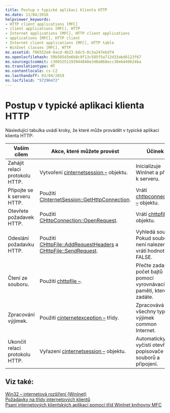```yaml
---
title: Postup v typické aplikaci klienta HTTP
ms.date: 11/04/2016
helpviewer_keywords:
- HTTP client applications [MFC]
- client applications [MFC], HTTP
- Internet applications [MFC], HTTP client applications
- applications [MFC], HTTP client
- Internet client applications [MFC], HTTP table
- WinInet classes [MFC], HTTP
ms.assetid: f86552e8-8acd-4b23-bdc5-0c3a247ebd74
ms.openlocfilehash: 59b585d3e6b8c9f13c585f5a712d33abd6123f67
ms.sourcegitcommit: c3093251193944840e3d0a068ecc30e6449624ba
ms.translationtype: MT
ms.contentlocale: cs-CZ
ms.lasthandoff: 03/04/2019
ms.locfileid: "57296472"
---
```

# <a name="steps-in-a-typical-http-client-application"></a>Postup v typické aplikaci klienta HTTP

Následující tabulka uvádí kroky, že které může provádět v typické aplikaci klienta HTTP:

|Vaším cílem|Akce, které můžete provést|Účinek|
|---------------|----------------------|-------------|
|Zahájit relaci protokolu HTTP.|Vytvoření [cinternetsession –](../mfc/reference/cinternetsession-class.md) objektu.|Inicializuje WinInet a připojí k serveru.|
|Připojte se k serveru HTTP.|Použití [CInternetSession::GetHttpConnection](../mfc/reference/cinternetsession-class.md#gethttpconnection).|Vrátí [chttpconnection –](../mfc/reference/chttpconnection-class.md) objektu.|
|Otevřete požadavek HTTP.|Použití [CHttpConnection::OpenRequest](../mfc/reference/chttpconnection-class.md#openrequest).|Vrátí [chttpfile –](../mfc/reference/chttpfile-class.md) objektu.|
|Odeslání požadavku HTTP.|Použití [CHttpFile::AddRequestHeaders](../mfc/reference/chttpfile-class.md#addrequestheaders) a [CHttpFile::SendRequest](../mfc/reference/chttpfile-class.md#sendrequest).|Vyhledá soubor. Pokud soubor není nalezen, vrátí hodnotu FALSE.|
|Čtení ze souboru.|Použití [chttpfile –](../mfc/reference/chttpfile-class.md).|Přečte zadaný počet bajtů pomocí vyrovnávací paměti, které zadáte.|
|Zpracování výjimek.|Použití [cinternetexception –](../mfc/reference/cinternetexception-class.md) třídy.|Zpracovává všechny typy výjimek common Internet.|
|Ukončit relaci protokolu HTTP.|Vyřazení [cinternetsession –](../mfc/reference/cinternetsession-class.md) objektu.|Automaticky vyčistí otevřené popisovače souborů a připojení.|

## <a name="see-also"></a>Viz také:

[Win32 – internetová rozšíření (WinInet)](../mfc/win32-internet-extensions-wininet.md)<br/>
[Požadavky na třídy internetových klientů](../mfc/prerequisites-for-internet-client-classes.md)<br/>
[Psaní internetových klientských aplikací pomocí tříd WinInet knihovny MFC](../mfc/writing-an-internet-client-application-using-mfc-wininet-classes.md)
